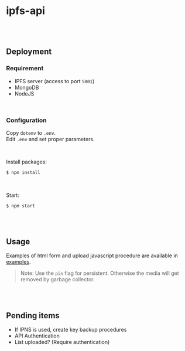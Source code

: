 # ipfs-api

<br />
<br />

## Deployment

### Requirement

- IPFS server (access to port `5001`)
- MongoDB
- NodeJS

<br />

### Configuration

Copy `dotenv` to `.env`.\
Edit `.env` and set proper parameters.

<br />

Install packages:

```javascript
$ npm install
```

<br />

Start:

```javascript
$ npm start
```

<br />
<br />

## Usage

Examples of html form and upload javascript procedure are available in [examples](https://github.com/cakespecial/ipfs-api/tree/main/examples).

> Note: Use the `pin` flag for persistent. Otherwise the media will get removed by garbage collector.

<br />
<br />

## Pending items

- If IPNS is used, create key backup procedures
- API Authentication
- List uploaded? (Require authentication)

